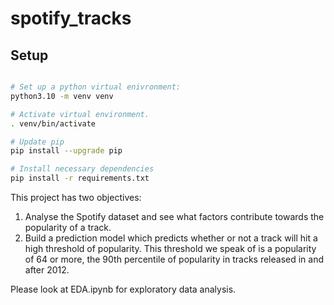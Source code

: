 # spotify_tracks

## Setup

```bash

# Set up a python virtual enivronment:
python3.10 -m venv venv

# Activate virtual environment.
. venv/bin/activate

# Update pip
pip install --upgrade pip

# Install necessary dependencies
pip install -r requirements.txt
```

This project has two objectives: 
1. Analyse the Spotify dataset and see what factors contribute towards the popularity of a track.
2. Build a prediction model which predicts whether or not a track will hit a high threshold of popularity. This threshold we speak of is a popularity of 64 or more, the 90th percentile of popularity in tracks released in and after 2012. 

Please look at EDA.ipynb for exploratory data analysis. 